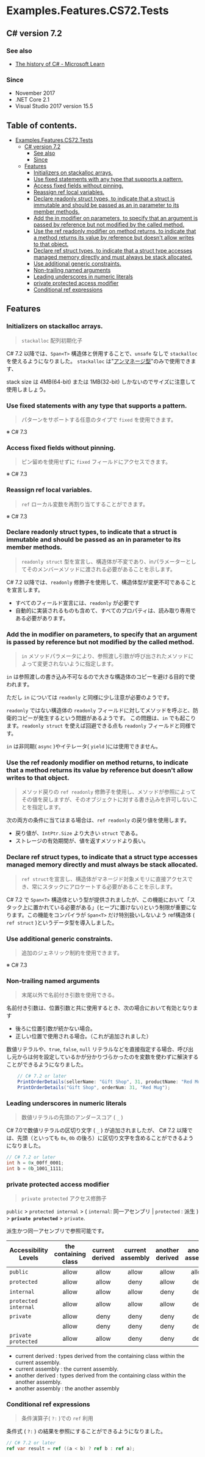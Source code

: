 # Examples.Features.CS72.Tests

##  C# version 7.2

### See also

* [The history of C# - Microsoft Learn](https://learn.microsoft.com/ja-jp/dotnet/csharp/whats-new/csharp-version-history#c-version-72)

### Since

- November 2017
- .NET Core 2.1
- Visual Studio 2017 version 15.5


## Table of contents. <!-- omit in toc -->

- [Examples.Features.CS72.Tests](#examplesfeaturescs72tests)
  - [C# version 7.2](#c-version-72)
    - [See also](#see-also)
    - [Since](#since)
  - [Features](#features)
    - [Initializers on stackalloc arrays.](#initializers-on-stackalloc-arrays)
    - [Use fixed statements with any type that supports a pattern.](#use-fixed-statements-with-any-type-that-supports-a-pattern)
    - [Access fixed fields without pinning.](#access-fixed-fields-without-pinning)
    - [Reassign ref local variables.](#reassign-ref-local-variables)
    - [Declare readonly struct types, to indicate that a struct is immutable and should be passed as an in parameter to its member methods.](#declare-readonly-struct-types-to-indicate-that-a-struct-is-immutable-and-should-be-passed-as-an-in-parameter-to-its-member-methods)
    - [Add the in modifier on parameters, to specify that an argument is passed by reference but not modified by the called method.](#add-the-in-modifier-on-parameters-to-specify-that-an-argument-is-passed-by-reference-but-not-modified-by-the-called-method)
    - [Use the ref readonly modifier on method returns, to indicate that a method returns its value by reference but doesn't allow writes to that object.](#use-the-ref-readonly-modifier-on-method-returns-to-indicate-that-a-method-returns-its-value-by-reference-but-doesnt-allow-writes-to-that-object)
    - [Declare ref struct types, to indicate that a struct type accesses managed memory directly and must always be stack allocated.](#declare-ref-struct-types-to-indicate-that-a-struct-type-accesses-managed-memory-directly-and-must-always-be-stack-allocated)
    - [Use additional generic constraints.](#use-additional-generic-constraints)
    - [Non-trailing named arguments](#non-trailing-named-arguments)
    - [Leading underscores in numeric literals](#leading-underscores-in-numeric-literals)
    - [private protected access modifier](#private-protected-access-modifier)
    - [Conditional ref expressions](#conditional-ref-expressions)


## Features

### Initializers on stackalloc arrays.

> `stackalloc` 配列初期化子

C# 7.2 以降では、`Span<T>` 構造体と併用することで、`unsafe` なしで `stackalloc` を使えるようになりました。
`stackalloc` は"[アンマネージ型](https://docs.microsoft.com/ja-jp/dotnet/csharp/language-reference/builtin-types/unmanaged-types)"のみで使用できます、

stack size は 4MB(64-bit) または 1MB(32-bit) しかないのでサイズに注意して使用しましょう。


### Use fixed statements with any type that supports a pattern.

> パターンをサポートする任意のタイプで `fixed` を使用できます。

※ C# 7.3


### Access fixed fields without pinning.

> ピン留めを使用せずに `fixed` フィールドにアクセスできます。

※ C# 7.3


### Reassign ref local variables.

> `ref` ローカル変数を再割り当てすることができます。

※ C# 7.3


### Declare readonly struct types, to indicate that a struct is immutable and should be passed as an in parameter to its member methods.

> `readonly struct` 型を宣言し、構造体が不変であり、inパラメーターとしてそのメンバーメソッドに渡される必要があることを示します。

C# 7.2 以降では、`readonly` 修飾子を使用して、構造体型が変更不可であることを宣言します。

* すべてのフィールド宣言には、`readonly` が必要です
* 自動的に実装されるものも含めて、すべてのプロパティは、読み取り専用である必要があります。


### Add the in modifier on parameters, to specify that an argument is passed by reference but not modified by the called method.

> `in` メソッドパラメータにより、参照渡し引数が呼び出されたメソッドによって変更されないように指定します。

`in` は参照渡しの書き込み不可なるので大きな構造体のコピーを避ける目的で使われます。

ただし `in` については `readonly` と同様に少し注意が必要のようです。

`readonly` ではない構造体の `readonly` フィールドに対してメソッドを呼ぶと、防衛的コピーが発生するという問題があるようです。
この問題は、`in` でも起こります。`readonly struct` を使えば回避できる点も `readonly` フィールドと同様です。

 `in` は非同期( `async` )やイテレータ( `yield` )には使用できません。


### Use the ref readonly modifier on method returns, to indicate that a method returns its value by reference but doesn't allow writes to that object.

> メソッド戻りの `ref readonly` 修飾子を使用し、メソッドが参照によってその値を戻しますが、そのオブジェクトに対する書き込みを許可しないことを指定します。

次の両方の条件に当てはまる場合は、`ref readonly` の戻り値を使用します。

* 戻り値が、`IntPtr.Size` より大きい `struct` である。
* ストレージの有効期間が、値を返すメソッドより長い。


### Declare ref struct types, to indicate that a struct type accesses managed memory directly and must always be stack allocated.

> `ref struct`を宣言し、構造体がマネージド対象メモリに直接アクセスでき、常にスタックにアロケートする必要があることを示します。

C# 7.2 で `Span<T>` 構造体という型が提供されましたが、この機能において「スタック上に置かれている必要がある」(ヒープに置けない)という制限が重要になります。この機能をコンパイラが `Span<T>` だけ特別扱いしないよう ref構造体 ( `ref struct` )というデータ型を導入しました。


### Use additional generic constraints.

> 追加のジェネリック制約を使用できます。

※ C# 7.3


### Non-trailing named arguments

> 末尾以外で名前付き引数を使用できる。

名前付き引数は、位置引数と共に使用するとき、次の場合において有効となります

- 後ろに位置引数が続かない場合。
- 正しい位置で使用される場合。（これが追加されました）

数値リテラルや、`true`, `false`, `null` リテラルなどを直接指定する場合、呼び出し元からは何を設定しているかが分かりづらかったのを変数を使わずに解決することができるようになりました。 

```cs
    // C# 7.2 or later
    PrintOrderDetails(sellerName: "Gift Shop", 31, productName: "Red Mug");
    PrintOrderDetails("Gift Shop", orderNum: 31, "Red Mug");
```


### Leading underscores in numeric literals

> 数値リテラルの先頭のアンダースコア ( `_` )

C# 7.0で数値リテラルの区切り文字 ( `_` ) が追加されましたが、
C# 7.2 以降では、先頭（といっても `0x`, `0b` の後ろ）に区切り文字を含めることができるようになりました。

```cs
// C# 7.2 or later
int h = 0x_00ff_0001;
int b = 0b_1001_1111;
```


### private protected access modifier

> `private protected` アクセス修飾子

`public` > `protected internal` > ( `internal`: 同一アセンブリ | `protected` : 派生 ) > **`private protected`** > `private`.

派生かつ同一アセンブリで参照可能です。

| Accessibility Levels | the containing class | current derived | current assembly | another derived | another assembly |
| -------------------- | :------------------: | :-------------: | :--------------: | :-------------: | :--------------: |
| `public`             |        allow         |      allow      |      allow       |      allow      |      allow:      |
| `protected`          |        allow         |      allow      |       deny       |      allow      |       deny       |
| `internal`           |        allow         |      allow      |      allow       |      deny       |       deny       |
| `protected internal` |        allow         |      allow      |      allow       |      allow      |       deny       |
| `private`            |        allow         |      deny       |       deny       |      deny       |       deny       |
| <Unspecified>        |        allow         |      deny       |       deny       |      deny       |       deny       |
| `private protected`  |        allow         |      allow      |       deny       |      deny       |       deny       |

- current derived : types derived from the containing class within the current assembly.
- current assembly : the current assembly.
- another derived : types derived from the containing class within the another assembly.
- another assembly : the another assembly


### Conditional ref expressions

> 条件演算子( `?:` )での `ref` 利用

条件式 ( `?:` ) の結果を参照にすることができるようになりました。

```cs
// C# 7.2 or later
ref var result = ref ((a < b) ? ref b : ref a);
```
